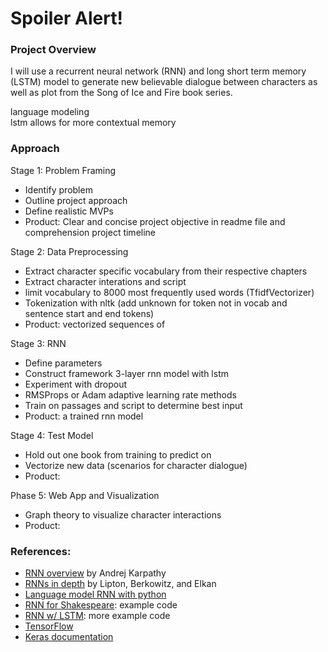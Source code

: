 # Spoiler Alert!

### Project Overview
I will use a recurrent neural network (RNN) and long short term memory (LSTM) model to generate new believable dialogue between characters as well as plot from the Song of Ice and Fire book series.

language modeling   
lstm allows for more contextual memory


### Approach

Stage 1: Problem Framing
- Identify problem
- Outline project approach
- Define realistic MVPs
- Product: Clear and concise project objective in readme file and comprehension project timeline

Stage 2: Data Preprocessing
- Extract character specific vocabulary from their respective chapters
- Extract character interations and script
- limit vocabulary to 8000 most frequently used words (TfidfVectorizer)
- Tokenization with nltk (add unknown for token not in vocab and sentence start and end tokens)
- Product: vectorized sequences of

Stage 3: RNN
- Define parameters
- Construct framework 3-layer rnn model with lstm
- Experiment with dropout
- RMSProps or Adam adaptive learning rate methods
- Train on passages and script to determine best input
- Product: a trained rnn model

Stage 4: Test Model
- Hold out one book from training to predict on
- Vectorize new data (scenarios for character dialogue)
- Product:

Phase 5: Web App and Visualization
- Graph theory to visualize character interactions
- Product:



### References:

- [RNN overview](http://karpathy.github.io/2015/05/21/rnn-effectiveness/) by Andrej Karpathy
- [RNNs in depth](https://arxiv.org/pdf/1506.00019.pdf) by Lipton, Berkowitz, and Elkan
- [Language model RNN with python](http://www.wildml.com/2015/09/recurrent-neural-networks-tutorial-part-2-implementing-a-language-model-rnn-with-python-numpy-and-theano/)
- [RNN for Shakespeare](https://github.com/martin-gorner/tensorflow-rnn-shakespeare/blob/master/rnn_train.py): example code
- [RNN w/ LSTM](https://pythonprogramming.net/rnn-tensorflow-python-machine-learning-tutorial/): more example code
- [TensorFlow](https://www.tensorflow.org/tutorials/recurrent)
- [Keras documentation](https://keras.io/)
